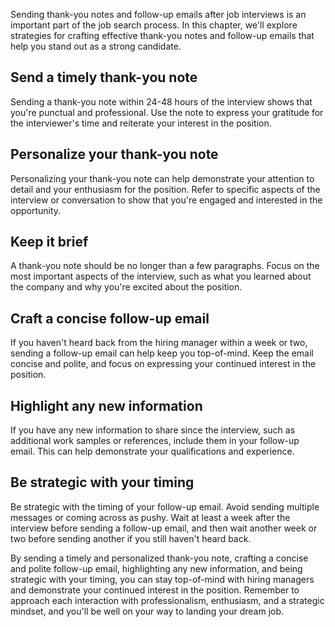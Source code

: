 
Sending thank-you notes and follow-up emails after job interviews is an important part of the job search process. In this chapter, we'll explore strategies for crafting effective thank-you notes and follow-up emails that help you stand out as a strong candidate.

Send a timely thank-you note
----------------------------

Sending a thank-you note within 24-48 hours of the interview shows that you're punctual and professional. Use the note to express your gratitude for the interviewer's time and reiterate your interest in the position.

Personalize your thank-you note
-------------------------------

Personalizing your thank-you note can help demonstrate your attention to detail and your enthusiasm for the position. Refer to specific aspects of the interview or conversation to show that you're engaged and interested in the opportunity.

Keep it brief
-------------

A thank-you note should be no longer than a few paragraphs. Focus on the most important aspects of the interview, such as what you learned about the company and why you're excited about the position.

Craft a concise follow-up email
-------------------------------

If you haven't heard back from the hiring manager within a week or two, sending a follow-up email can help keep you top-of-mind. Keep the email concise and polite, and focus on expressing your continued interest in the position.

Highlight any new information
-----------------------------

If you have any new information to share since the interview, such as additional work samples or references, include them in your follow-up email. This can help demonstrate your qualifications and experience.

Be strategic with your timing
-----------------------------

Be strategic with the timing of your follow-up email. Avoid sending multiple messages or coming across as pushy. Wait at least a week after the interview before sending a follow-up email, and then wait another week or two before sending another if you still haven't heard back.

By sending a timely and personalized thank-you note, crafting a concise and polite follow-up email, highlighting any new information, and being strategic with your timing, you can stay top-of-mind with hiring managers and demonstrate your continued interest in the position. Remember to approach each interaction with professionalism, enthusiasm, and a strategic mindset, and you'll be well on your way to landing your dream job.
